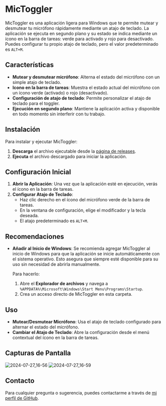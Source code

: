 # MicToggler

MicToggler es una aplicación ligera para Windows que te permite mutear y desmutear tu micrófono rápidamente mediante un atajo de teclado. La aplicación se ejecuta en segundo plano y su estado se indica mediante un ícono en la barra de tareas: verde para activado y rojo para desactivado. Puedes configurar tu propio atajo de teclado, pero el valor predeterminado es `ALT+M`.

## Características

- **Mutear y desmutear micrófono**: Alterna el estado del micrófono con un simple atajo de teclado.
- **Icono en la barra de tareas**: Muestra el estado actual del micrófono con un ícono verde (activado) o rojo (desactivado).
- **Configuración de atajo de teclado**: Permite personalizar el atajo de teclado para el toggler.
- **Ejecución en segundo plano**: Mantiene la aplicación activa y disponible en todo momento sin interferir con tu trabajo.

## Instalación

Para instalar y ejecutar MicToggler:

1. **Descarga** el archivo ejecutable desde la [página de releases](https://github.com/tu-usuario/MicToggler/releases).
2. **Ejecuta** el archivo descargado para iniciar la aplicación.

## Configuración Inicial

1. **Abrir la Aplicación**: Una vez que la aplicación esté en ejecución, verás el ícono en la barra de tareas.
2. **Configurar Atajo de Teclado**:
   - Haz clic derecho en el ícono del micrófono verde de la barra de tareas.
   - En la ventana de configuración, elige el modificador y la tecla deseada.
   - El atajo predeterminado es `ALT+M`.

## Recomendaciones

- **Añadir al Inicio de Windows**: Se recomienda agregar MicToggler al inicio de Windows para que la aplicación se inicie automáticamente con el sistema operativo. Esto asegura que siempre esté disponible para su uso sin necesidad de abrirla manualmente.

  Para hacerlo:
  1. Abre el **Explorador de archivos** y navega a `%APPDATA%\Microsoft\Windows\Start Menu\Programs\Startup`.
  2. Crea un acceso directo de MicToggler en esta carpeta.

## Uso

- **Mutear/Desmutear Micrófono**: Usa el atajo de teclado configurado para alternar el estado del micrófono.
- **Cambiar el Atajo de Teclado**: Abre la configuración desde el menú contextual del ícono en la barra de tareas.

## Capturas de Pantalla

![2024-07-27_16-56](https://github.com/user-attachments/assets/83d9a588-a03e-497f-9671-6075f1029450)
![2024-07-27_16-59](https://github.com/user-attachments/assets/9ef04bbf-23e0-4ff4-ae9c-c0a76117b7ad)
## Contacto

Para cualquier pregunta o sugerencia, puedes contactarme a través de [mi perfil de GitHub](https://github.com/dariohsb).

